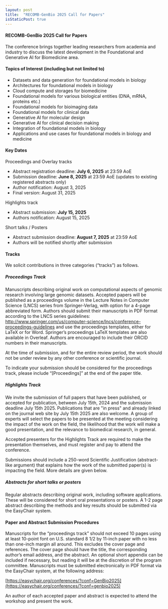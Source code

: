 ```yaml
---
layout: post
title:  "RECOMB-GenBio 2025 Call for Papers"
isStaticPost: true
---
```


#### RECOMB-GenBio 2025 Call for Papers 

The conference brings together leading researchers from academia and industry to discuss the latest development in the Foundational and Generative AI for Biomedicine area.

#### Topics of Interest (including but not limited to)

 * Datasets and data generation for foundational models in biology
 * Architectures for foundational models in biology
 * Cloud compute and storages for biomedicine
 * Foundational models for various biological entities (DNA, mRNA, proteins etc.)
 * Foundational models for bioimaging data
 * Foundational models for clinical data
 * Generative AI for molecular design
 * Generative AI for clinical decision making
 * Integration of foundational models in biology
 * Applications and use cases for foundational models in biology and medicine

#### Key Dates

Proceedings and Overlay tracks

 * Abstract registration deadline: **July 6, 2025** at 23:59 AoE
 * Submission deadline: **June 8, 2025** at 23:59 AoE (updates to existing registered abstracts only)
 * Author notification: August 3, 2025
 * Final version: August 31, 2025

Highlights track

* Abstract submission: **July 15, 2025**
* Authors notification: August 15, 2025

Short talks / Posters 

 * Abstract submission deadline: **August 7, 2025** at 23:59 AoE
 * Authors will be notified shortly after submission

#### Tracks

We solicit contributions in three categories (“tracks”) as follows.

##### Proceedings Track

Manuscripts describing original work on computational aspects of genomic research involving large genomic datasets. Accepted papers will be published as a proceedings volume in the Lecture Notes in Computer Science (LNCS) series from Springer-Verlag, with option for a 4-page abbreviated form. Authors should submit their manuscripts in PDF format according to the LNCS series guidelines: http://www.springer.com/us/computer-science/lncs/conference-proceedings-guidelines and use the proceedings templates, either for LaTeX or for Word. Springer’s proceedings LaTeX templates are also available in Overleaf. Authors are encouraged to include their ORCID numbers in their manuscripts.

At the time of submission, and for the entire review period, the work should not be under review by any other conference or scientific journal.

To indicate your submission should be considered for the proceedings track, please include “[Proceedings]” at the end of the paper title.

##### Highlights Track

We invite the submission of full papers that have been published, or accepted for publication, between July 15th, 2024 and the submission deadline July 15th 2025. Publications that are "in press" and already linked on the journal web site by July 15th 2025 are also welcome. A group of experts will select the papers to be presented at the meeting considering the impact of the work on the field, the likelihood that the work will make a good presentation, and the relevance to biomedical research, in general.

Accepted presenters for the Highlights Track are required to make the presentation themselves, and must register and pay to attend the conference.

Submissions should include a 250-word Scientific Justification (abstract-like argument) that explains how the work of the submitted paper(s) is impacting the field. More details are given below.

##### Abstracts for short talks or posters

Regular abstracts describing original work, including software applications. These will be considered for short oral presentations or posters. A 1-2 page abstract describing the methods and key results should be submitted via the EasyChair system.

#### Paper and Abstract Submission Procedures

Manuscripts for the “proceedings track” should not exceed 10 pages using at least 10-point font on U.S. standard 8 1/2 by 11-inch paper with no less than one-inch margin all around. This excludes the cover page and references. The cover page should have the title, the corresponding author’s email address, and the abstract. An optional short appendix can be included if necessary, but reading it will be at the discretion of the program committee. Manuscripts must be submitted electronically in PDF format via the EasyChair system, at the following address:

[https://easychair.org/conferences/?conf=GenBio2025](https://easychair.org/conferences/?conf=genbio2025)

An author of each accepted paper and abstract is expected to attend the workshop and present the work.
